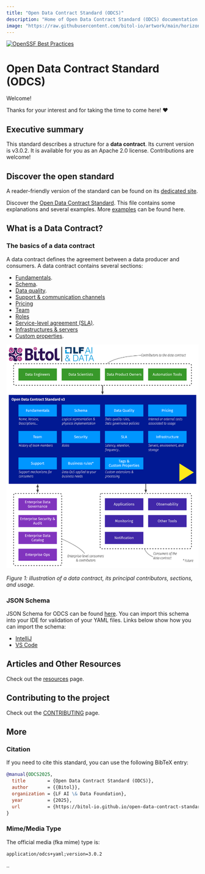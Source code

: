 ```yaml
---
title: "Open Data Contract Standard (ODCS)"
description: "Home of Open Data Contract Standard (ODCS) documentation."
image: "https://raw.githubusercontent.com/bitol-io/artwork/main/horizontal/color/Bitol_Logo_color.svg"
---
```


[![OpenSSF Best Practices](https://www.bestpractices.dev/projects/8149/badge)](https://www.bestpractices.dev/projects/8149)

# Open Data Contract Standard (ODCS)

Welcome! 

Thanks for your interest and for taking the time to come here! ❤️

## Executive summary
This standard describes a structure for a **data contract**. Its current version is v3.0.2. It is available for you as an Apache 2.0 license. Contributions are welcome!

## Discover the open standard
A reader-friendly version of the standard can be found on its [dedicated site](https://bitol-io.github.io/open-data-contract-standard/).

Discover the [Open Data Contract Standard](docs/README.md). This file contains some explanations and several examples. More [examples](docs/examples/README.md) can be found here.

## What is a Data Contract?

### The basics of a data contract
A data contract defines the agreement between a data producer and consumers. A data contract contains several sections:

* [Fundamentals](docs/README.md#fundamentals).
* [Schema](docs/README.md#schema).
* [Data quality](docs/README.md#data-quality).
* [Support & communication channels](docs/README.md#support-and-communication-channels)
* [Pricing](docs/README.md#pricing)
* [Team](docs/README.md#team)
* [Roles](docs/README.md#roles)
* [Service-level agreement (SLA)](docs/README.md#service-level-agreement-sla).
* [Infrastructures & servers](docs/README.md#infrastructure-and-servers)
* [Custom properties](docs/README.md#custom-properties).

![Data contract schema](docs/img/data-contract-diagram-latest.png "Data contract schema")

*Figure 1: illustration of a data contract, its principal contributors, sections, and usage.*

### JSON Schema

JSON Schema for ODCS can be found [here](https://github.com/bitol-io/open-data-contract-standard/blob/main/schema/odcs-json-schema-latest.json). You can import this schema into your IDE for 
validation of your YAML files. Links below show how you can import the schema:

- [IntelliJ](https://www.jetbrains.com/help/idea/json.html#ws_json_schema_add_custom)
- [VS Code](https://code.visualstudio.com/docs/languages/json#_json-schemas-and-settings)

## Articles and Other Resources
Check out the [resources](resources.md) page.

## Contributing to the project
Check out the [CONTRIBUTING](./CONTRIBUTING.md) page.

## More

### Citation

If you need to cite this standard, you can use the following BibTeX entry:

```bibtex
@manual{ODCS2025,
  title        = {Open Data Contract Standard (ODCS)},
  author       = {{Bitol}},
  organization = {LF AI \& Data Foundation},
  year         = {2025},
  url          = {https://bitol-io.github.io/open-data-contract-standard}
}
```

### Mime/Media Type

The official media (fka mime) type is:

```
application/odcs+yaml;version=3.0.2
```


..




